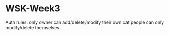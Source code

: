 # WSK-Week3

Auth rules:
only owner can add/delete/modify their own cat
people can only modify/delete themselves
